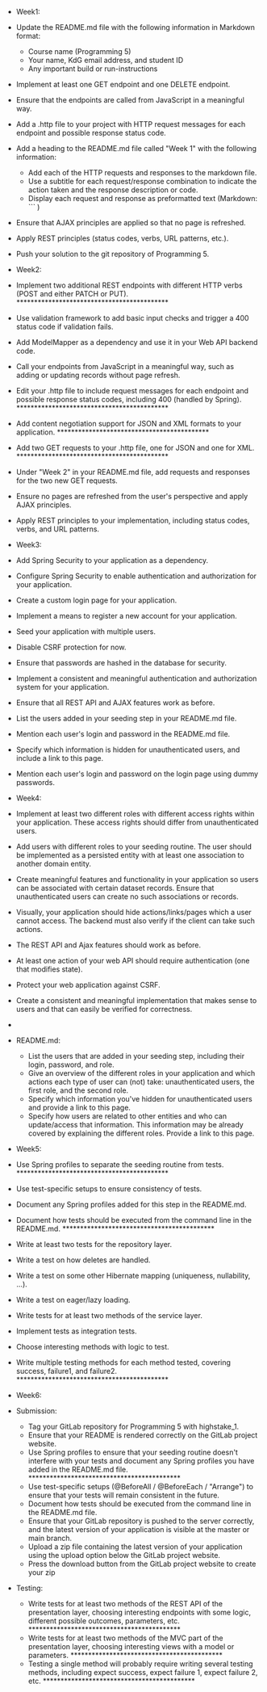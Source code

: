 - Week1:

- Update the README.md file with the following information in Markdown format:
  - Course name (Programming 5)
  - Your name, KdG email address, and student ID
  - Any important build or run-instructions
- Implement at least one GET endpoint and one DELETE endpoint.
- Ensure that the endpoints are called from JavaScript in a meaningful way.
- Add a .http file to your project with HTTP request messages for each endpoint and possible response status code.
- Add a heading to the README.md file called "Week 1" with the following information: 
  - Add each of the HTTP requests and responses to the markdown file.
  - Use a subtitle for each request/response combination to indicate the action taken and the response description or code. 
  - Display each request and response as preformatted text (Markdown: ``` ) 
- Ensure that AJAX principles are applied so that no page is refreshed. 
- Apply REST principles (status codes, verbs, URL patterns, etc.).
- Push your solution to the git repository of Programming 5.

- Week2:

- Implement two additional REST endpoints with different HTTP verbs (POST and either PATCH or PUT). *******************************************
- Use validation framework to add basic input checks and trigger a 400 status code if validation fails. 
- Add ModelMapper as a dependency and use it in your Web API backend code.
- Call your endpoints from JavaScript in a meaningful way, such as adding or updating records without page refresh.
- Edit your .http file to include request messages for each endpoint and possible response status codes, including 400 (handled by Spring). *******************************************
- Add content negotiation support for JSON and XML formats to your application. *******************************************
- Add two GET requests to your .http file, one for JSON and one for XML. *******************************************
- Under "Week 2" in your README.md file, add requests and responses for the two new GET requests.
- Ensure no pages are refreshed from the user's perspective and apply AJAX principles.
- Apply REST principles to your implementation, including status codes, verbs, and URL patterns.

- Week3:

- Add Spring Security to your application as a dependency.
- Configure Spring Security to enable authentication and authorization for your application.
- Create a custom login page for your application.
- Implement a means to register a new account for your application.
- Seed your application with multiple users.
- Disable CSRF protection for now.
- Ensure that passwords are hashed in the database for security.
- Implement a consistent and meaningful authentication and authorization system for your application.
- Ensure that all REST API and AJAX features work as before.
- List the users added in your seeding step in your README.md file. 
- Mention each user's login and password in the README.md file. 
- Specify which information is hidden for unauthenticated users, and include a link to this page.
- Mention each user's login and password on the login page using dummy passwords.

- Week4:

- Implement at least two different roles with different access rights within your application. These access rights should differ from unauthenticated users.
- Add users with different roles to your seeding routine. The user should be implemented as a persisted entity with at least one association to another domain entity. 
- Create meaningful features and functionality in your application so users can be associated with certain dataset records. Ensure that unauthenticated users can create no such associations or records.
- Visually, your application should hide actions/links/pages which a user cannot access. The backend must also verify if the client can take such actions.
- The REST API and Ajax features should work as before.
- At least one action of your web API should require authentication (one that modifies state).
- Protect your web application against CSRF.
- Create a consistent and meaningful implementation that makes sense to users and that can easily be verified for correctness.
- 
- README.md:
  - List the users that are added in your seeding step, including their login, password, and role.
  - Give an overview of the different roles in your application and which actions each type of user can (not) take: unauthenticated users, the first role, and the second role.
  - Specify which information you've hidden for unauthenticated users and provide a link to this page. 
  - Specify how users are related to other entities and who can update/access that information. This information may be already covered by explaining the different roles. Provide a link to this page. 

- Week5:

- Use Spring profiles to separate the seeding routine from tests. *******************************************
- Use test-specific setups to ensure consistency of tests.
- Document any Spring profiles added for this step in the README.md. 
- Document how tests should be executed from the command line in the README.md. *******************************************
- Write at least two tests for the repository layer.
- Write a test on how deletes are handled. 
- Write a test on some other Hibernate mapping (uniqueness, nullability, ...). 
- Write a test on eager/lazy loading. 
- Write tests for at least two methods of the service layer.
- Implement tests as integration tests.
- Choose interesting methods with logic to test.
- Write multiple testing methods for each method tested, covering success, failure1, and failure2. *******************************************


- Week6:

- Submission: 
  - Tag your GitLab repository for Programming 5 with highstake_1. 
  - Ensure that your README is rendered correctly on the GitLab project website. 
  - Use Spring profiles to ensure that your seeding routine doesn't interfere with your tests and document any Spring profiles you have added in the README.md file. *******************************************
  - Use test-specific setups (@BeforeAll / @BeforeEach / "Arrange") to ensure that your tests will remain consistent in the future. 
  - Document how tests should be executed from the command line in the README.md file. 
  - Ensure that your GitLab repository is pushed to the server correctly, and the latest version of your application is visible at the master or main branch. 
  - Upload a zip file containing the latest version of your application using the upload option below the GitLab project website. 
  - Press the download button from the GitLab project website to create your zip  
- Testing:
  - Write tests for at least two methods of the REST API of the presentation layer, choosing interesting endpoints with some logic, different possible outcomes, parameters, etc. *******************************************
  - Write tests for at least two methods of the MVC part of the presentation layer, choosing interesting views with a model or parameters. *******************************************
  - Testing a single method will probably require writing several testing methods, including expect success, expect failure 1, expect failure 2, etc. *******************************************
